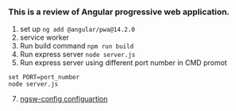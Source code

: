 ### This is a review of Angular progressive web application.

1. set up `ng add @angular/pwa@14.2.0`
2. service worker
3. Run build command `npm run build`
4. Run express server `node server.js`
5. Run express server using different port number in CMD promot
```
set PORT=port_number
node server.js
```
7. [ngsw-config configuartion](https://angular.io/guide/service-worker-config)

